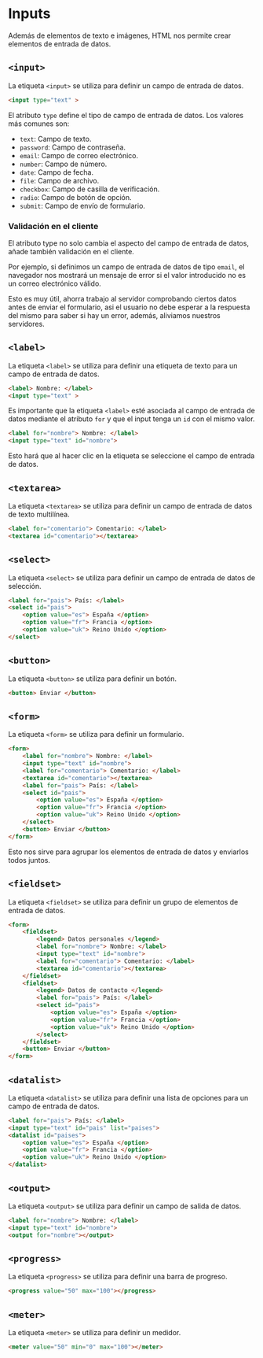 # Inputs

Además de elementos de texto e imágenes, HTML nos permite crear elementos de entrada de datos.

## `<input>`

La etiqueta `<input>` se utiliza para definir un campo de entrada de datos.

```html
<input type="text" >
```

El atributo `type` define el tipo de campo de entrada de datos. Los valores más comunes son:

- `text`: Campo de texto.
- `password`: Campo de contraseña.
- `email`: Campo de correo electrónico.
- `number`: Campo de número.
- `date`: Campo de fecha.
- `file`: Campo de archivo.
- `checkbox`: Campo de casilla de verificación.
- `radio`: Campo de botón de opción.
- `submit`: Campo de envío de formulario.


### Validación en el cliente

El atributo type no solo cambia el aspecto del campo de entrada de datos, añade también validación en el cliente.

Por ejemplo, si definimos un campo de entrada de datos de tipo `email`, el navegador nos mostrará un mensaje de error si el valor introducido no es un correo electrónico válido.

Esto es muy útil, ahorra trabajo al servidor comprobando ciertos datos antes de enviar el formulario, asi el usuario no debe esperar a la respuesta del mismo para saber si hay un error, además, aliviamos nuestros servidores.

## `<label>`

La etiqueta `<label>` se utiliza para definir una etiqueta de texto para un campo de entrada de datos.

```html
<label> Nombre: </label>
<input type="text" >
```

Es importante que la etiqueta `<label>` esté asociada al campo de entrada de datos mediante el atributo `for` y que el input tenga un `id` con el mismo valor.

```html
<label for="nombre"> Nombre: </label>
<input type="text" id="nombre">
```

Esto hará que al hacer clic en la etiqueta se seleccione el campo de entrada de datos.

## `<textarea>`

La etiqueta `<textarea>` se utiliza para definir un campo de entrada de datos de texto multilínea.

```html
<label for="comentario"> Comentario: </label>
<textarea id="comentario"></textarea>
```

## `<select>`

La etiqueta `<select>` se utiliza para definir un campo de entrada de datos de selección.

```html
<label for="pais"> País: </label>
<select id="pais">
    <option value="es"> España </option>
    <option value="fr"> Francia </option>
    <option value="uk"> Reino Unido </option>
</select>
```

## `<button>`

La etiqueta `<button>` se utiliza para definir un botón.

```html
<button> Enviar </button>
```

## `<form>`

La etiqueta `<form>` se utiliza para definir un formulario.

```html
<form>
    <label for="nombre"> Nombre: </label>
    <input type="text" id="nombre">
    <label for="comentario"> Comentario: </label>
    <textarea id="comentario"></textarea>
    <label for="pais"> País: </label>
    <select id="pais">
        <option value="es"> España </option>
        <option value="fr"> Francia </option>
        <option value="uk"> Reino Unido </option>
    </select>
    <button> Enviar </button>
</form>
```

Esto nos sirve para agrupar los elementos de entrada de datos y enviarlos todos juntos.

## `<fieldset>`

La etiqueta `<fieldset>` se utiliza para definir un grupo de elementos de entrada de datos.

```html
<form>
    <fieldset>
        <legend> Datos personales </legend>
        <label for="nombre"> Nombre: </label>
        <input type="text" id="nombre">
        <label for="comentario"> Comentario: </label>
        <textarea id="comentario"></textarea>
    </fieldset>
    <fieldset>
        <legend> Datos de contacto </legend>
        <label for="pais"> País: </label>
        <select id="pais">
            <option value="es"> España </option>
            <option value="fr"> Francia </option>
            <option value="uk"> Reino Unido </option>
        </select>
    </fieldset>
    <button> Enviar </button>
</form>
```

## `<datalist>`

La etiqueta `<datalist>` se utiliza para definir una lista de opciones para un campo de entrada de datos.

```html
<label for="pais"> País: </label>
<input type="text" id="pais" list="paises">
<datalist id="paises">
    <option value="es"> España </option>
    <option value="fr"> Francia </option>
    <option value="uk"> Reino Unido </option>
</datalist>
```

## `<output>`

La etiqueta `<output>` se utiliza para definir un campo de salida de datos.

```html
<label for="nombre"> Nombre: </label>
<input type="text" id="nombre">
<output for="nombre"></output>
```

## `<progress>`
La etiqueta `<progress>` se utiliza para definir una barra de progreso.

```html
<progress value="50" max="100"></progress>
```

## `<meter>`
La etiqueta `<meter>` se utiliza para definir un medidor.

```html
<meter value="50" min="0" max="100"></meter>
```


